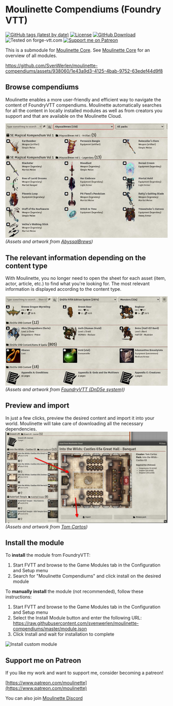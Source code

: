 # Moulinette Compendiums (Foundry VTT)

[![GitHub tags (latest by date)](https://img.shields.io/github/v/tag/SvenWerlen/moulinette-compendiums)](https://github.com/SvenWerlen/moulinette-compendiums/releases)
[![License](https://img.shields.io/github/license/SvenWerlen/moulinette-compendiums)](https://github.com/SvenWerlen/moulinette-compendiums/LICENSE.txt)
[![GitHub Download](https://img.shields.io/badge/foundryvtt-Download-important)](#install)
![Tested on forge-vtt.com](https://img.shields.io/badge/Forge-supported-success)
[![Support me on Patreon](https://img.shields.io/badge/patreon-Support%20me-informational)](https://www.patreon.com/moulinette)

This is a submodule for [Moulinette Core](https://github.com/SvenWerlen/moulinette-core). See [Moulinette Core](https://github.com/SvenWerlen/moulinette-core) for an overview of all modules.

https://github.com/SvenWerlen/moulinette-compendiums/assets/938060/1e43a9d3-4125-4bab-9752-63edef44d9f8

## Browse compendiums

Moulinette enables a more user-friendly and efficient way to navigate the content of FoundryVTT compendiums.
Moulinette automatically searches for all the content in locally installed modules as well as from creators you support and that are available on the Moulinette Cloud.

![Browse compendiums](./docs/img/browse.jpg)
_(Assets and artwork from <a href="https://www.patreon.com/abyssalbrews">AbyssalBrews</a>)_


## The relevant information depending on the content type

With Moulinette, you no longer need to open the sheet for each asset (item, actor, article, etc.) to find what you're looking for. The most relevant information is displayed according to the content type.

![Browse compendiums](./docs/img/metadata.jpg)
_(Assets and artwork from <a href="https://foundryvtt.com/packages/dnd5e">FoundryVTT (DnD5e system)</a>)_


## Preview and import

In just a few clicks, preview the desired content and import it into your world. Moulinette will take care of downloading all the necessary dependencies.
![Browse compendiums](./docs/img/preview-import.jpg)
_(Assets and artwork from <a href="https://www.patreon.com/tomcartos">Tom Cartos</a>)_


## <a name="install"/>Install the module

To **install** the module from FoundryVTT:
1. Start FVTT and browse to the Game Modules tab in the Configuration and Setup menu
2. Search for "Moulinette Compendiums" and click install on the desired module

To **manually install** the module (not recommended), follow these instructions:

1. Start FVTT and browse to the Game Modules tab in the Configuration and Setup menu
2. Select the Install Module button and enter the following URL: https://raw.githubusercontent.com/svenwerlen/moulinette-compendiums/master/module.json
3. Click Install and wait for installation to complete 

![Install custom module](https://raw.githubusercontent.com/SvenWerlen/moulinette-core/main/docs/img/moulinette-install.jpg)

## <a name="support"/>Support me on Patreon

If you like my work and want to support me, consider becoming a patreon!

[https://www.patreon.com/moulinette](https://www.patreon.com/moulinette)

You can also join [Moulinette Discord](https://discord.gg/xg3dcMQfP2)
